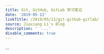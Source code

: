 ```yaml
---
title: Git, GitHub, GitLab 学习笔记
date: '2019-05-13'
linkTitle: /2019/05/13/git-github-gitlab/
source: Jiaxiang Li's Blog
description: '  ...'
disable_comments: true
---
```

  ...